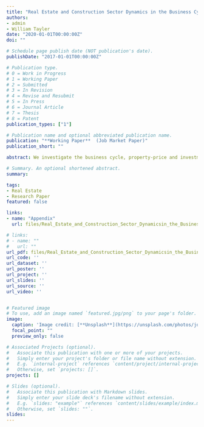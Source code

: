 ```yaml
---
title: "Real Estate and Construction Sector Dynamics in the Business Cycle"
authors:
- admin
- William Tayler
date: "2020-01-01T00:00:00Z"
doi: ""

# Schedule page publish date (NOT publication's date).
publishDate: "2017-01-01T00:00:00Z"

# Publication type.
# 0 = Work in Progress
# 1 = Working Paper 
# 2 = Submitted
# 3 = In Revision
# 4 = Revise and Resubmit
# 5 = In Press
# 6 = Journal Article
# 7 = Thesis 
# 8 = Patent
publication_types: ["1"]

# Publication name and optional abbreviated publication name.
publication: "**Working Paper**  (Job Market Paper)"
publication_short: ""

abstract: We investigate the business cycle, property-price and investment dynamics when there is competition between households and firms for real estate.  We introduce a construction sector into a RBC framework, which uses land, capital and labour to produce both commercial and residential real estate.  This market structure activates a `real estate substitution channel', where economic disturbances which alter the demand for one type of real estate, by affecting the overall costs of real estate production, endogenously create a substitution with its counterpart. For example, an increase in demand for residential real estate also increases the cost of producing commercial structures, which reduces the quantity demanded by firms. In turn, this crowds out commercial real estate which affects the goods market in a similar way to an adverse aggregate supply shock. The estimated model reveals that housing preference shocks explain the largest part of the variation in property prices and residential investment, while commercial real estate prices are primarily driven by technology shocks.

# Summary. An optional shortened abstract.
summary: 

tags:
- Real Estate
- Research Paper
featured: false

links:
- name: "Appendix"
  url: files/Real_Estate_and_Construction_Sector_Dynamicsin_the_Business_Cycle_Appendix.pdf

# links:
# - name: ""
#   url: ""
url_pdf: files/Real_Estate_and_Construction_Sector_Dynamicsin_the_Business_Cycle.pdf
url_code: ''
url_dataset: ''
url_poster: ''
url_project: ''
url_slides: ''
url_source: ''
url_video: ''


# Featured image
# To use, add an image named `featured.jpg/png` to your page's folder. 
image:
  caption: 'Image credit: [**Unsplash**](https://unsplash.com/photos/jdD8gXaTZsc)'
  focal_point: ""
  preview_only: false

# Associated Projects (optional).
#   Associate this publication with one or more of your projects.
#   Simply enter your project's folder or file name without extension.
#   E.g. `internal-project` references `content/project/internal-project/index.md`.
#   Otherwise, set `projects: []`.
projects: []

# Slides (optional).
#   Associate this publication with Markdown slides.
#   Simply enter your slide deck's filename without extension.
#   E.g. `slides: "example"` references `content/slides/example/index.md`.
#   Otherwise, set `slides: ""`.
slides: 
---
```


<!-- {{% alert note %}}
Click the *Cite* button above to demo the feature to enable visitors to import publication metadata into their reference management software.
{{% /alert %}}

{{% alert note %}}
Click the *Slides* button above to demo Academic's Markdown slides feature.
{{% /alert %}}

Supplementary notes can be added here, including [code and math](https://sourcethemes.com/academic/docs/writing-markdown-latex/). --!>


